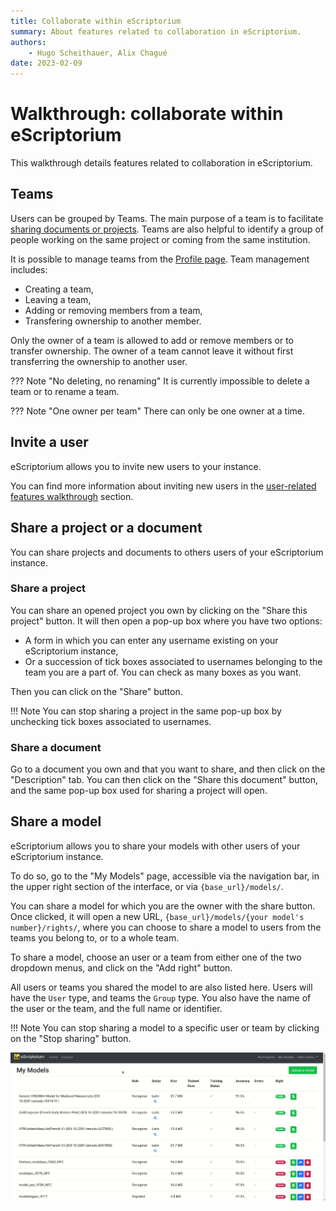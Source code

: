 ```yaml
---
title: Collaborate within eScriptorium
summary: About features related to collaboration in eScriptorium.
authors:
    - Hugo Scheithauer, Alix Chagué
date: 2023-02-09
---
```


# Walkthrough: collaborate within eScriptorium

This walkthrough details features related to collaboration in eScriptorium.

## Teams

Users can be grouped by Teams. The main purpose of a team is to facilitate [sharing documents or projects](#share-a-project-or-a-document). Teams are also helpful to identify a group of people working on the same project or coming from the same institution.  

It is possible to manage teams from the [Profile page](walkthrough_users.md). Team management includes:  

- Creating a team,  
- Leaving a team,  
- Adding or removing members from a team,  
- Transfering ownership to another member.  

Only the owner of a team is allowed to add or remove members or to transfer ownership. The owner of a team cannot leave it without first transferring the ownership to another user.

??? Note "No deleting, no renaming"
    It is currently impossible to delete a team or to rename a team.

??? Note "One owner per team"
    There can only be one owner at a time.

## Invite a user

eScriptorium allows you to invite new users to your instance.

You can find more information about inviting new users in the [user-related features walkthrough](walkthrough_users.md#Invite) section.

## Share a project or a document

You can share projects and documents to others users of your eScriptorium instance.

### Share a project

You can share an opened project you own by clicking on the "Share this project" button. It will then open a pop-up box where you have two options:

- A form in which you can enter any username existing on your eScriptorium instance,
- Or a succession of tick boxes associated to usernames belonging to the team you are a part of. You can check as many boxes as you want.

Then you can click on the "Share" button.

!!! Note
    You can stop sharing a project in the same pop-up box by unchecking tick boxes associated to usernames.

### Share a document

Go to a document you own and that you want to share, and then click on the "Description" tab. You can then click on the "Share this document" button, and the same pop-up box used for sharing a project will open.

## Share a model

eScriptorium allows you to share your models with other users of your eScriptorium instance.

To do so, go to the "My Models" page, accessible via the navigation bar, in the upper right section of the interface, or via `{base_url}/models/`.

You can share a model for which you are the owner with the share button. Once clicked, it will open a new URL, `{base_url}/models/{your model's number}/rights/`, where you can choose to share a model to users from the teams you belong to, or to a whole team.

To share a model, choose an user or a team from either one of the two dropdown menus, and click on the "Add right" button.

All users or teams you shared the model to are also listed here. Users will have the `User` type, and teams the `Group` type. You also have the name of the user or the team, and the full name or identifier.

!!! Note
    You can stop sharing a model to a specific user or team by clicking on the "Stop sharing" button.

![image: Sharing a model from the "My Models" page, to a team](img/collaborate/escriptorium_collaborate_share_model.gif "Sharing a model to a team")